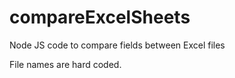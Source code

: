 # compareExcelSheets
Node JS code to compare fields between Excel files

File names are hard coded.
